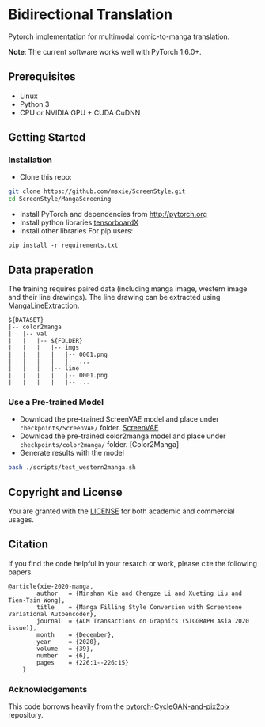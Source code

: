 # Bidirectional Translation

Pytorch implementation for multimodal comic-to-manga translation. 

**Note**: The current software works well with PyTorch 1.6.0+. 

## Prerequisites
- Linux
- Python 3
- CPU or NVIDIA GPU + CUDA CuDNN

## Getting Started ###
### Installation
- Clone this repo:
```bash
git clone https://github.com/msxie/ScreenStyle.git
cd ScreenStyle/MangaScreening
```
- Install PyTorch and dependencies from http://pytorch.org
- Install python libraries [tensorboardX](https://github.com/lanpa/tensorboardX)
- Install other libraries
For pip users:
```
pip install -r requirements.txt
```

## Data praperation
The training requires paired data (including manga image, western image and their line drawings). 
The line drawing can be extracted using [MangaLineExtraction](https://github.com/ljsabc/MangaLineExtraction).

  ```
${DATASET} 
|-- color2manga 
|   |-- val 
|   |   |-- ${FOLDER}
|   |   |   |-- imgs
|   |   |   |   |-- 0001.png 
|   |   |   |   |-- ...
|   |   |   |-- line
|   |   |   |   |-- 0001.png 
|   |   |   |   |-- ...
  ```

### Use a Pre-trained Model
- Download the pre-trained ScreenVAE model and place under `checkpoints/ScreenVAE/` folder.
[ScreenVAE](https://drive.google.com/file/d/1QaXqR4KWl_lxntSy32QpQpXb-1-EP7_L/view?usp=sharing)
- Download the pre-trained color2manga model and place under `checkpoints/color2manga/` folder.
[Color2Manga]
- Generate results with the model
```bash
bash ./scripts/test_western2manga.sh
```

## Copyright and License
You are granted with the [LICENSE](LICENSE) for both academic and commercial usages.

## Citation
If you find the code helpful in your resarch or work, please cite the following papers.
```
@article{xie-2020-manga,
        author   = {Minshan Xie and Chengze Li and Xueting Liu and Tien-Tsin Wong},
        title    = {Manga Filling Style Conversion with Screentone Variational Autoencoder},
        journal  = {ACM Transactions on Graphics (SIGGRAPH Asia 2020 issue)},
        month    = {December},
        year     = {2020},
        volume   = {39},
        number   = {6},
        pages    = {226:1--226:15}
    }
```

### Acknowledgements
This code borrows heavily from the [pytorch-CycleGAN-and-pix2pix](https://github.com/junyanz/pytorch-CycleGAN-and-pix2pix) repository.
